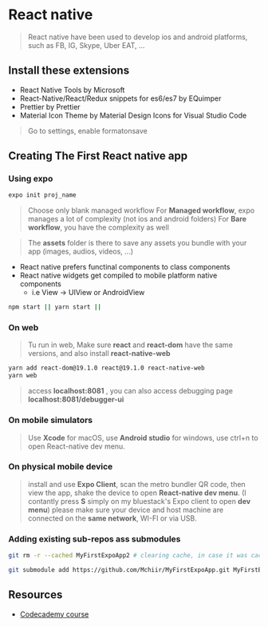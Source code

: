 # React native

> React native have been used to develop ios and android platforms, such as FB, IG, Skype, Uber EAT, ...

## Install these extensions

- React Native Tools by Microsoft
- React-Native/React/Redux snippets for es6/es7 by EQuimper
- Prettier by Prettier
- Material Icon Theme by Material Design Icons for Visual Studio Code

> Go to settings, enable formatonsave

## Creating The First React native app

### Using expo

```bash
expo init proj_name
```

> Choose only blank managed workflow For **Managed workflow**, expo manages a lot of complexity (not ios and android folders) For **Bare workflow**, you have the complexity as well

> The **assets** folder is there to save any assets you bundle with your app (images, audios, videos, ...)

- React native prefers functinal components to class components
- React native widgets get compiled to mobile platform native components
  - i.e View -> UIView or AndroidView

```bash
npm start || yarn start ||
```

### On web

> Tu run in web, Make sure **react** and **react-dom** have the same versions, and also install **react-native-web**

```bash
yarn add react-dom@19.1.0 react@19.1.0 react-native-web
yarn web
```

> access **localhost:8081** , you can also access debugging page **localhost:8081/debugger-ui**

### On mobile simulators

> Use **Xcode** for macOS, use **Android studio** for windows, use ctrl+n to open React-native dev menu.

### On physical mobile device

> install and use **Expo Client**, scan the metro bundler QR code, then view the app, shake the device to open **React-native dev menu**. (I contantly press **S** simply on my bluestack's Expo client to open **dev menu**)
> please make sure your device and host machine are connected on the **same network**, WI-FI or via USB.

### Adding existing sub-repos ass submodules

```bash
git rm -r --cached MyFirstExpoApp2 # clearing cache, in case it was cached accidentally

git submodule add https://github.com/Mchiir/MyFirstExpoApp.git MyFirstExpoApp2
```

## Resources

- [Codecademy course](www.codecademy.com/courses/learn-react-native/lessons/react-native-fundamentals-v53)
